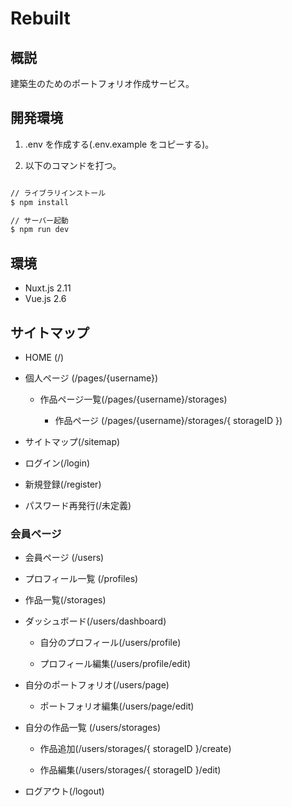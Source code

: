# Rebuilt

## 概説

建築生のためのポートフォリオ作成サービス。

## 開発環境

1. .env を作成する(.env.example をコピーする)。

2. 以下のコマンドを打つ。

```bash

// ライブラリインストール
$ npm install

// サーバー起動
$ npm run dev
```

## 環境

-   Nuxt.js 2.11
-   Vue.js 2.6

## サイトマップ

-   HOME (/)

-   個人ページ (/pages/{username})

    -   作品ページ一覧(/pages/{username}/storages)

        -   作品ページ (/pages/{username}/storages/{ storageID })

-   サイトマップ(/sitemap)

-   ログイン(/login)

-   新規登録(/register)

-   パスワード再発行(/未定義)

### 会員ページ

-   会員ページ (/users)

-   プロフィール一覧 (/profiles)

-   作品一覧(/storages)

-   ダッシュボード(/users/dashboard)

    -   自分のプロフィール(/users/profile)

    -   プロフィール編集(/users/profile/edit)

-   自分のポートフォリオ(/users/page)

    -   ポートフォリオ編集(/users/page/edit)

-   自分の作品一覧 (/users/storages)

    -   作品追加(/users/storages/{ storageID }/create)

    -   作品編集(/users/storages/{ storageID }/edit)

-   ログアウト(/logout)
